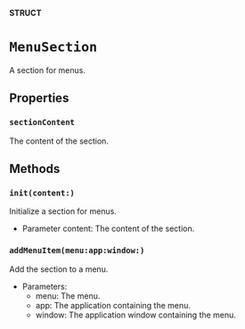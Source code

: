 **STRUCT**

# `MenuSection`

A section for menus.

## Properties
### `sectionContent`

The content of the section.

## Methods
### `init(content:)`

Initialize a section for menus.
- Parameter content: The content of the section.

### `addMenuItem(menu:app:window:)`

Add the section to a menu.
- Parameters:
  - menu: The menu.
  - app: The application containing the menu.
  - window: The application window containing the menu.
